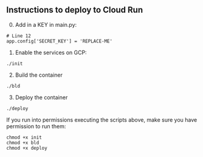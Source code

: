 ## Instructions to deploy to Cloud Run

0. Add in a KEY in main.py:
```
# Line 12
app.config['SECRET_KEY'] = 'REPLACE-ME'
```

1. Enable the services on GCP:
```
./init
```

2. Build the container
```
./bld
```

3. Deploy the container
```
./deploy
```

If you run into permissions executing the scripts above, make sure you have permission to run them:
```
chmod +x init
chmod +x bld
chmod +x deploy
```
